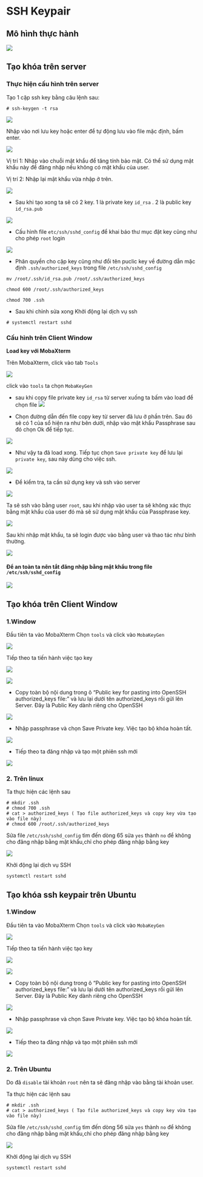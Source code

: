 ﻿# SSH Keypair
## Mô hình thực hành

![](/image/key24.png)

## Tạo khóa trên server
### Thực hiện cấu hình trên server
Tạo 1 cặp ssh key bằng câu lệnh sau:
```
# ssh-keygen -t rsa
```
![](/image/key1.png)

Nhập vào nơi lưu key hoặc enter để tự động lưu vào file mặc định, bấm enter.

![](/image/key2.png)

Vị trí 1: Nhập vào chuỗi mật khẩu để tăng tính bảo mật. Có thể sử dụng mật khẩu này để đăng nhập nếu không có mật khẩu của user.

Vị trí 2: Nhập lại mật khẩu vừa nhập ở trên.

![](/image/key3.png)

* Sau khi tạo xong ta sẽ có 2 key. 1 là private key `id_rsa` . 2 là public key `id_rsa.pub`

![](/image/key26.png)

* Cấu hình file `etc/ssh/sshd_config` để khai báo thư mục đặt key cũng như cho phép `root` login

![](/image/key18.png)

* Phân quyền cho cặp key cũng như đổi tên puclic key về đường dẫn mặc định `.ssh/authorized_keys` trong file `/etc/ssh/sshd_config`
```
mv /root/.ssh/id_rsa.pub /root/.ssh/authorized_keys

chmod 600 /root/.ssh/authorized_keys

chmod 700 .ssh
```


* Sau khi chỉnh sửa xong Khởi động lại dịch vụ ssh
```
# systemctl restart sshd
```

### Cấu hình trên Client Window
**Load key với MobaXterm**

Trên MobaXterm, click vào tab `Tools`

![](/image/key4.png)

click vào `tools` ta chọn `MobaKeyGen`

* sau khi copy file private key `id_rsa` từ server xuống ta bấm vào load để chọn file
![](/image/key5.png)

* Chọn đường dẫn đến file copy key từ server đã lưu ở phần trên. Sau đó sẽ có 1 của sổ hiện ra như bên dưới, nhập vào mật khẩu Passphrase sau đó chọn Ok để tiếp tục.

![](/image/key19.png)

* Như vậy ta đã load xong. Tiếp tục chọn `Save private key` để lưu lại `private key`, sau này dùng cho việc ssh.

![](/image/key25.png)

* Để kiểm tra, ta cần sử dụng key và ssh vào server

![](/image/key22.png)

Ta sẽ ssh vào bằng user `root`, sau khi nhập vào user ta sẽ không xác thực bằng mật khẩu của user đó mà sẽ sử dụng mật khẩu của Passphrase key.

![](/image/key20.png)

Sau khi nhập mật khẩu, ta sẽ login được vào bằng user và thao tác như bình thường.

![](/image/key21.png)

#### Để an toàn ta nên tắt đăng nhập bằng mật khẩu trong file `/etc/ssh/sshd_config`

![](/image/key23.png)

## Tạo khóa trên Client Window
### 1.Window
Đầu tiên ta vào MobaXterm Chọn `tools` và click vào `MobaKeyGen`

![](/image/key4.png)

Tiếp theo ta tiến hành việc tạo key

![](/image/key11.png)

![](/image/key12.png)

* Copy toàn bộ nội dung trong ô “Public key for pasting into OpenSSH authorized_keys file:” và lưu lại dưới tên authorized_keys rồi gửi lên Server. Đây là Public Key dành riêng cho OpenSSH

![](/image/key13.png)

* Nhập passphrase và chọn Save Private key. Việc tạo bộ khóa hoàn tất.

![](/image/key14.png)

* Tiếp theo ta đăng nhập và tạo một phiên ssh mới 

![](/image/key15.png)

### 2. Trên linux

Ta thực hiện các lệnh sau
```
# mkdir .ssh
# chmod 700 .ssh
# cat > authorized_keys ( Tạo file authorized_keys và copy key vừa tạo vào file này)
# chmod 600 /root/.ssh/authorized_keys
```
Sửa file `/etc/ssh/sshd_config` tìm đến dòng 65 sửa `yes` thành `no` để không cho đăng nhập bằng mật khẩu,chỉ cho phép đăng nhập bằng key

![](/image/key16.png)

Khởi động lại dịch vụ SSH
```
systemctl restart sshd
```

## Tạo khóa ssh keypair trên Ubuntu
### 1.Window
Đầu tiên ta vào MobaXterm Chọn `tools` và click vào `MobaKeyGen`

![](/image/key4.png)

Tiếp theo ta tiến hành việc tạo key

![](/image/key11.png)

![](/image/key12.png)

* Copy toàn bộ nội dung trong ô “Public key for pasting into OpenSSH authorized_keys file:” và lưu lại dưới tên authorized_keys rồi gửi lên Server. Đây là Public Key dành riêng cho OpenSSH

![](/image/key13.png)

* Nhập passphrase và chọn Save Private key. Việc tạo bộ khóa hoàn tất.

![](/image/key14.png)

* Tiếp theo ta đăng nhập và tạo một phiên ssh mới 

![](/image/key15.png)

### 2. Trên Ubuntu 

Do đã `disable` tài khoản `root` nên ta sẽ đăng nhập vào bằng tài khoản user.

Ta thực hiện các lệnh sau
```
# mkdir .ssh
# cat > authorized_keys ( Tạo file authorized_keys và copy key vừa tạo vào file này)
```
Sửa file `/etc/ssh/sshd_config` tìm đến dòng 56 sửa `yes` thành `no` để không cho đăng nhập bằng mật khẩu,chỉ cho phép đăng nhập bằng key

![](/image/key27.png)

Khởi động lại dịch vụ SSH
```
systemctl restart sshd
```


